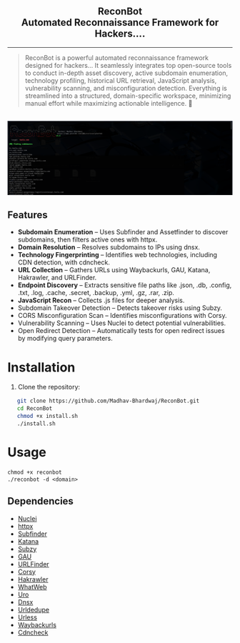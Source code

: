 
<h2 align="center">
  <br>
  ReconBot <br> Automated Reconnaissance Framework for Hackers....
  <br>
</h2>



<hr>

> ReconBot is a powerful automated reconnaissance framework designed for hackers... It seamlessly integrates top open-source tools to conduct in-depth asset discovery, active subdomain enumeration, technology profiling, historical URL retrieval, JavaScript analysis, vulnerability scanning, and misconfiguration detection. Everything is streamlined into a structured, domain-specific workspace, minimizing manual effort while maximizing actionable intelligence. 🚀

<br>


 <img src="https://github.com/Madhav-Bhardwaj/ReconBot/blob/main/ReconBot.png">


## Features
- **Subdomain Enumeration** – Uses Subfinder and Assetfinder to discover subdomains, then filters active ones with httpx.
- **Domain Resolution** – Resolves subdomains to IPs using dnsx.
- **Technology Fingerprinting** – Identifies web technologies, including CDN detection, with cdncheck.
- **URL Collection** – Gathers URLs using Waybackurls, GAU, Katana, Hakrawler, and URLFinder.
- **Endpoint Discovery** – Extracts sensitive file paths like .json, .db, .config, .txt, .log, .cache, .secret, .backup, .yml, .gz, .rar, .zip.
- **JavaScript Recon** – Collects .js files for deeper analysis.
- Subdomain Takeover Detection – Detects takeover risks using Subzy.
- CORS Misconfiguration Scan – Identifies misconfigurations with Corsy.
- Vulnerability Scanning – Uses Nuclei to detect potential vulnerabilities.
- Open Redirect Detection – Automatically tests for open redirect issues by modifying query parameters.


# Installation
1. Clone the repository:  
```bash
   git clone https://github.com/Madhav-Bhardwaj/ReconBot.git
   cd ReconBot
   chmod +x install.sh
   ./install.sh
```

# Usage

  ```console
chmod +x reconbot
./reconbot -d <domain>
```

## Dependencies


- [Nuclei](https://github.com/projectdiscovery/nuclei)
- [httpx](https://github.com/projectdiscovery/httpx)
- [Subfinder](https://github.com/projectdiscovery/subfinder)
- [Katana](https://github.com/projectdiscovery/katana)
- [Subzy](https://github.com/LukaSikic/subzy)
- [GAU](https://github.com/lc/gau)
- [URLFinder](https://github.com/pingc0y/URLFinder)
- [Corsy](https://github.com/s0md3v/Corsy)
- [Hakrawler](https://github.com/hakluke/hakrawler)
- [WhatWeb](https://github.com/urbanadventurer/WhatWeb)
- [Uro](https://github.com/s0md3v/uro)
- [Dnsx](https://github.com/projectdiscovery/dnsx)
- [Urldedupe](https://github.com/ameenmaali/urldedupe)
- [Urless](https://github.com/xnl-h4ck3r/urless)
- [Waybackurls](https://github.com/tomnomnom/waybackurls)
- [Cdncheck](https://github.com/projectdiscovery/cdncheck)

